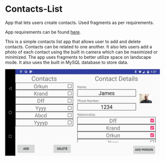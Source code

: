 # Contacts-List
App that lets users create contacts. Used fragments as per requirements.

App requirements can be found [here](/Requirements.pdf).

This is a simple contacts list app that allows user to add and delete contacts. Contacts can be related to one another. It also lets users add a photo of each contact using the built in camera which can be maximized or minimized. The app uses fragments to better utilize space on landscape mode. It also uses the built in MySQL database to store data.


![Alt text](/Screenshot.jpg?raw=true "Screenshot")